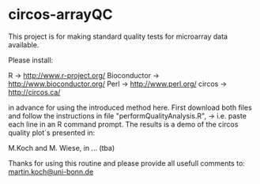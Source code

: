 circos-arrayQC
==============

This project is for making standard quality tests for microarray data available.

Please install:

R -> http://www.r-project.org/
Bioconductor -> http://www.bioconductor.org/
Perl -> http://www.perl.org/
circos -> http://circos.ca/

in advance for using the introduced method here.
First download both files and follow the instructions in file "performQualityAnalysis.R", 
-> i.e. paste each line in an R command prompt.
The results is a demo of the circos quality plot´s presented in:

M.Koch and M. Wiese, in ... (tba)

Thanks for using this routine
and please provide all usefull comments to:
martin.koch@uni-bonn.de